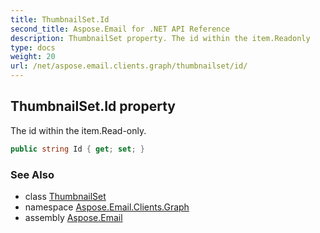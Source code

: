 ```yaml
---
title: ThumbnailSet.Id
second_title: Aspose.Email for .NET API Reference
description: ThumbnailSet property. The id within the item.Readonly
type: docs
weight: 20
url: /net/aspose.email.clients.graph/thumbnailset/id/
---
```

## ThumbnailSet.Id property

The id within the item.Read-only.

```csharp
public string Id { get; set; }
```

### See Also

* class [ThumbnailSet](../)
* namespace [Aspose.Email.Clients.Graph](../../thumbnailset/)
* assembly [Aspose.Email](../../../)


